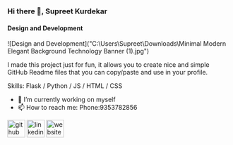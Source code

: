 ### Hi there 👋, Supreet Kurdekar
#### Design and Development
![Design and Development]("C:\Users\Supreet\Downloads\Minimal Modern Elegant Background Technology Banner (1).jpg")

I made this project just for fun, it allows you to create nice and simple GitHub Readme files that you can copy/paste and use in your profile.

Skills: Flask / Python / JS / HTML / CSS

- 🔭 I’m currently working on myself 
- 📫 How to reach me: Phone:9353782856 


[<img src='https://cdn.jsdelivr.net/npm/simple-icons@3.0.1/icons/github.svg' alt='github' height='40'>](https://github.com/TheSupreet)  [<img src='https://cdn.jsdelivr.net/npm/simple-icons@3.0.1/icons/linkedin.svg' alt='linkedin' height='40'>](https://www.linkedin.com/in/supreet-kurdekar/)  [<img src='https://cdn.jsdelivr.net/npm/simple-icons@3.0.1/icons/icloud.svg' alt='website' height='40'>](https://github.com/TheSupreet/Portfolio)  

